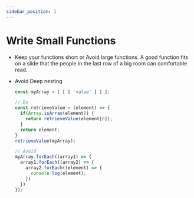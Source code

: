 ```yaml
---
sidebar_position: 1
---
```


# Write Small Functions

- Keep your functions short or Avoid large functions. A good function fits on a slide that the people in the last row of a big room can comfortable read.

- Avoid Deep nesting
  ```jsx
  const myArray = [ [ [ 'value' ] ] ];

  // Do
  const retrieveValue = (element) => {
    if(Array.isArray(element)) {
      return retrieveValue(element[0]);
    }
    return element;
  }
  retrieveValue(myArray);
  
  // Avoid
  myArray.forEach((array1) => {
    array1.forEach((array2) => {
      array2.forEach((element) => {
        console.log(element);
      })
    })
  });
  ```
